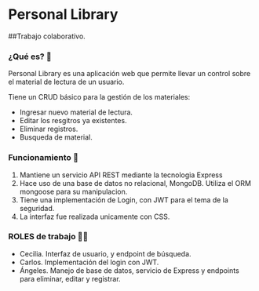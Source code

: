 # Personal Library

##Trabajo colaborativo. 

### ¿Qué es? 🤔

Personal Library es una aplicación web que permite llevar un control sobre el material de lectura de un usuario. 

Tiene un CRUD  básico  para la gestión de los materiales: 
- Ingresar nuevo material de lectura. 
- Editar los resgitros ya existentes.
- Eliminar registros.
- Busqueda de material.

### Funcionamiento 🚀

1. Mantiene un servicio API REST mediante la tecnologia Express
2. Hace uso de una base de datos no relacional, MongoDB. Utiliza el ORM mongoose para su manipulacion.
3. Tiene una implementación de Login, con JWT para el tema de la seguridad.
4. La interfaz fue realizada unicamente con CSS.

### ROLES de trabajo 🧑‍💻
- Cecilia. Interfaz de usuario, y endpoint de búsqueda. 
- Carlos. Implementación del login con JWT. 
- Ángeles. Manejo de base de datos, servicio de Express y endpoints para eliminar, editar y registrar. 

